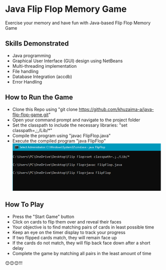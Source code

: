 # Java Flip Flop Memory Game
Exercise your memory and have fun with Java-based Flip Flop Memory Game

## Skills Demonstrated
* Java programming
* Graphical User Interface (GUI) design using NetBeans
* Multi-threading implementation
* File handling
* Database Integration (accdb)
* Error Handling

## How to Run the Game
* Clone this Repo using "git clone https://github.com/khuzaima-a/java-flip-flop-game.git"
* Open your command prompt and navigate to the project folder
* Set the classpath to include the necessary libraries: "set classpath=,;,/Lib/*"
* Compile the program using "javac FlipFlop.java"
* Execute the compiled program "java FlipFlop"
![How to Run](howtorun.PNG)


## How To Play
* Press the "Start Game" button
* Click on cards to flip them over and reveal their faces
* Your objective is to find matching pairs of cards in least possible time
* Keep an eye on the timer display to track your progress
* If two flipped cards match, they will remain face up
* If the cards do not match, they will flip back face down after a short delay
* Complete the game by matching all pairs in the least amount of time

😊😊😊!!!



